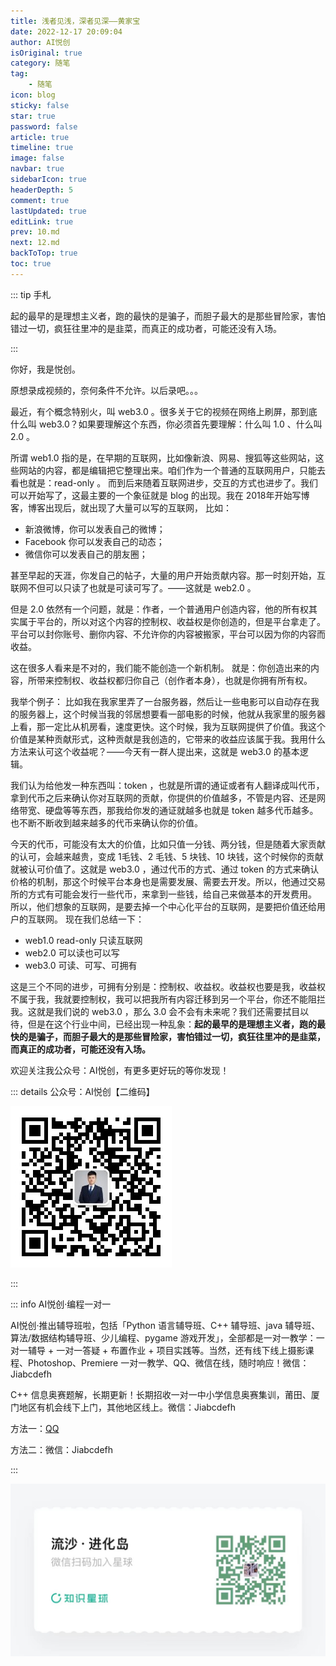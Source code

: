 ```yaml
---
title: 浅者见浅，深者见深——黄家宝
date: 2022-12-17 20:09:04
author: AI悦创
isOriginal: true
category: 随笔
tag:
    - 随笔
icon: blog
sticky: false
star: true
password: false
article: true
timeline: true
image: false
navbar: true
sidebarIcon: true
headerDepth: 5
comment: true
lastUpdated: true
editLink: true
prev: 10.md
next: 12.md
backToTop: true
toc: true
---
```


::: tip 手札

起的最早的是理想主义者，跑的最快的是骗子，而胆子最大的是那些冒险家，害怕错过一切，疯狂往里冲的是韭菜，而真正的成功者，可能还没有入场。

:::

你好，我是悦创。 

原想录成视频的，奈何条件不允许。以后录吧。。。 

最近，有个概念特别火，叫 web3.0 。很多关于它的视频在网络上刷屏，那到底什么叫 web3.0？如果要理解这个东西，你必须首先要理解：什么叫 1.0 、什么叫 2.0 。 

所谓 web1.0 指的是，在早期的互联网，比如像新浪、网易、搜狐等这些网站，这些网站的内容，都是编辑把它整理出来。咱们作为一个普通的互联网用户，只能去看也就是：read-only 。 而到后来随着互联网进步，交互的方式也进步了。我们可以开始写了，这最主要的一个象征就是 blog 的出现。我在 2018年开始写博客，博客出现后，就出现了大量可以写的互联网， 比如：

*   新浪微博，你可以发表自己的微博；
*   Facebook 你可以发表自己的动态；
*   微信你可以发表自己的朋友圈；

甚至早起的天涯，你发自己的帖子，大量的用户开始贡献内容。那一时刻开始，互联网不但可以只读了也就是可读可写了。——这就是 web2.0 。

但是 2.0 依然有一个问题，就是：作者，一个普通用户创造内容，他的所有权其实属于平台的，所以对这个内容的控制权、收益权是你创造的，但是平台拿走了。平台可以封你账号、删你内容、不允许你的内容被搬家，平台可以因为你的内容而收益。

这在很多人看来是不对的，我们能不能创造一个新机制。 就是：你创造出来的内容，所带来控制权、收益权都归你自己（创作者本身），也就是你拥有所有权。

我举个例子： 比如我在我家里弄了一台服务器，然后让一些电影可以自动存在我的服务器上，这个时候当我的邻居想要看一部电影的时候，他就从我家里的服务器上看，那一定比从机房看，速度更快。这个时候，我为互联网提供了价值。我这个价值是某种贡献形式，这种贡献是我创造的，它带来的收益应该属于我。我用什么方法来认可这个收益呢？——今天有一群人提出来，这就是 web3.0 的基本逻辑。

我们认为给他发一种东西叫：token ，也就是所谓的通证或者有人翻译成叫代币，拿到代币之后来确认你对互联网的贡献，你提供的价值越多，不管是内容、还是网络带宽、硬盘等等东西，那我给你发的通证就越多也就是 token 越多代币越多。也不断不断收到越来越多的代币来确认你的价值。 

今天的代币，可能没有太大的价值，比如只值一分钱、两分钱，但是随着大家贡献的认可，会越来越贵，变成 1毛钱、2 毛钱、5 块钱、10 块钱，这个时候你的贡献就被认可价值了。这就是 web3.0 ，通过代币的方式、通过 token 的方式来确认价格的机制，那这个时候平台本身也是需要发展、需要去开发。所以，他通过交易所的方式有可能会发行一些代币，来拿到一些钱，给自己来做基本的开发费用。 所以，他们想象的互联网，是要去掉一个中心化平台的互联网，是要把价值还给用户的互联网。 现在我们总结一下：

*   web1.0 read-only 只读互联网
*   web2.0 可以读也可以写
*   web3.0 可读、可写、可拥有

这是三个不同的进步，可拥有分别是：控制权、收益权。收益权也要是我，收益权不属于我，我就要控制权，我可以把我所有内容迁移到另一个平台，你还不能阻拦我。这就是我们说的 web3.0 ，那么 3.0 会不会有未来呢？我们还需要拭目以待，但是在这个行业中间，已经出现一种乱象：**起的最早的是理想主义者，跑的最快的是骗子，而胆子最大的是那些冒险家，害怕错过一切，疯狂往里冲的是韭菜，而真正的成功者，可能还没有入场。**



欢迎关注我公众号：AI悦创，有更多更好玩的等你发现！

::: details 公众号：AI悦创【二维码】

![](/gzh.jpg)

:::

::: info AI悦创·编程一对一

AI悦创·推出辅导班啦，包括「Python 语言辅导班、C++ 辅导班、java 辅导班、算法/数据结构辅导班、少儿编程、pygame 游戏开发」，全部都是一对一教学：一对一辅导 + 一对一答疑 + 布置作业 + 项目实践等。当然，还有线下线上摄影课程、Photoshop、Premiere 一对一教学、QQ、微信在线，随时响应！微信：Jiabcdefh

C++ 信息奥赛题解，长期更新！长期招收一对一中小学信息奥赛集训，莆田、厦门地区有机会线下上门，其他地区线上。微信：Jiabcdefh

方法一：[QQ](http://wpa.qq.com/msgrd?v=3&uin=1432803776&site=qq&menu=yes)

方法二：微信：Jiabcdefh

:::

![](/zsxq.jpg)

